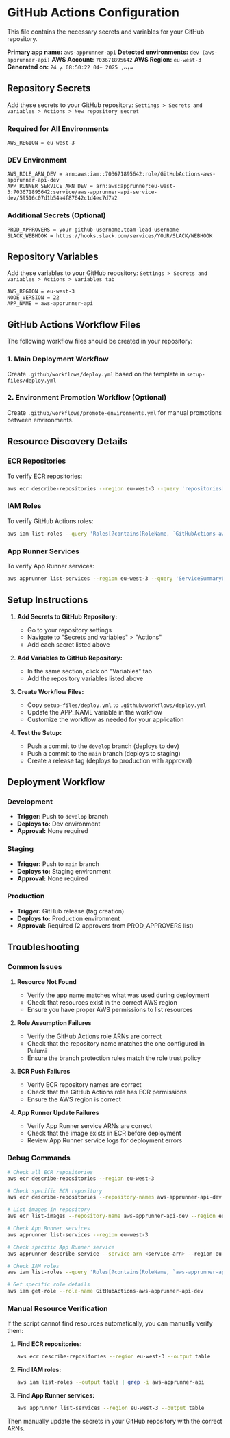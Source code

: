 # GitHub Actions Configuration

This file contains the necessary secrets and variables for your GitHub repository.

**Primary app name:** `aws-apprunner-api`
**Detected environments:** `dev (aws-apprunner-api)`
**AWS Account:** `703671895642`
**AWS Region:** `eu-west-3`
**Generated on:** `24 سبت, 2025 +04 08:50:22 م`

## Repository Secrets

Add these secrets to your GitHub repository:
`Settings > Secrets and variables > Actions > New repository secret`

### Required for All Environments

```
AWS_REGION = eu-west-3
```

### DEV Environment

```
AWS_ROLE_ARN_DEV = arn:aws:iam::703671895642:role/GitHubActions-aws-apprunner-api-dev
APP_RUNNER_SERVICE_ARN_DEV = arn:aws:apprunner:eu-west-3:703671895642:service/aws-apprunner-api-service-dev/59516c07d1b54a4f87642c1d4ec7d7a2
```

### Additional Secrets (Optional)

```
PROD_APPROVERS = your-github-username,team-lead-username
SLACK_WEBHOOK = https://hooks.slack.com/services/YOUR/SLACK/WEBHOOK
```

## Repository Variables

Add these variables to your GitHub repository:
`Settings > Secrets and variables > Actions > Variables tab`

```
AWS_REGION = eu-west-3
NODE_VERSION = 22
APP_NAME = aws-apprunner-api
```

## GitHub Actions Workflow Files

The following workflow files should be created in your repository:

### 1. Main Deployment Workflow

Create `.github/workflows/deploy.yml` based on the template in `setup-files/deploy.yml`

### 2. Environment Promotion Workflow (Optional)

Create `.github/workflows/promote-environments.yml` for manual promotions between environments.

## Resource Discovery Details

### ECR Repositories

To verify ECR repositories:

```bash
aws ecr describe-repositories --region eu-west-3 --query 'repositories[?contains(repositoryName, `aws-apprunner-api`)].{Name:repositoryName,URI:repositoryUri}' --output table
```

### IAM Roles

To verify GitHub Actions roles:

```bash
aws iam list-roles --query 'Roles[?contains(RoleName, `GitHubActions-aws-apprunner-api`)].{Name:RoleName,ARN:Arn}' --output table
```

### App Runner Services

To verify App Runner services:

```bash
aws apprunner list-services --region eu-west-3 --query 'ServiceSummaryList[?contains(ServiceName, `aws-apprunner-api`)].{Name:ServiceName,ARN:ServiceArn}' --output table
```

## Setup Instructions

1. **Add Secrets to GitHub Repository:**
    - Go to your repository settings
    - Navigate to "Secrets and variables" > "Actions"
    - Add each secret listed above

2. **Add Variables to GitHub Repository:**
    - In the same section, click on "Variables" tab
    - Add the repository variables listed above

3. **Create Workflow Files:**
    - Copy `setup-files/deploy.yml` to `.github/workflows/deploy.yml`
    - Update the APP_NAME variable in the workflow
    - Customize the workflow as needed for your application

4. **Test the Setup:**
    - Push a commit to the `develop` branch (deploys to dev)
    - Push a commit to the `main` branch (deploys to staging)
    - Create a release tag (deploys to production with approval)

## Deployment Workflow

### Development

- **Trigger:** Push to `develop` branch
- **Deploys to:** Dev environment
- **Approval:** None required

### Staging

- **Trigger:** Push to `main` branch
- **Deploys to:** Staging environment
- **Approval:** None required

### Production

- **Trigger:** GitHub release (tag creation)
- **Deploys to:** Production environment
- **Approval:** Required (2 approvers from PROD_APPROVERS list)

## Troubleshooting

### Common Issues

1. **Resource Not Found**
    - Verify the app name matches what was used during deployment
    - Check that resources exist in the correct AWS region
    - Ensure you have proper AWS permissions to list resources

2. **Role Assumption Failures**
    - Verify the GitHub Actions role ARNs are correct
    - Check that the repository name matches the one configured in Pulumi
    - Ensure the branch protection rules match the role trust policy

3. **ECR Push Failures**
    - Verify ECR repository names are correct
    - Check that the GitHub Actions role has ECR permissions
    - Ensure the AWS region is correct

4. **App Runner Update Failures**
    - Verify App Runner service ARNs are correct
    - Check that the image exists in ECR before deployment
    - Review App Runner service logs for deployment errors

### Debug Commands

```bash
# Check all ECR repositories
aws ecr describe-repositories --region eu-west-3

# Check specific ECR repository
aws ecr describe-repositories --repository-names aws-apprunner-api-dev --region eu-west-3

# List images in repository
aws ecr list-images --repository-name aws-apprunner-api-dev --region eu-west-3

# Check App Runner services
aws apprunner list-services --region eu-west-3

# Check specific App Runner service
aws apprunner describe-service --service-arn <service-arn> --region eu-west-3

# Check IAM roles
aws iam list-roles --query 'Roles[?contains(RoleName, `aws-apprunner-api`)].{Name:RoleName,ARN:Arn}' --output table

# Get specific role details
aws iam get-role --role-name GitHubActions-aws-apprunner-api-dev
```

### Manual Resource Verification

If the script cannot find resources automatically, you can manually verify them:

1. **Find ECR repositories:**

    ```bash
    aws ecr describe-repositories --region eu-west-3 --output table
    ```

2. **Find IAM roles:**

    ```bash
    aws iam list-roles --output table | grep -i aws-apprunner-api
    ```

3. **Find App Runner services:**
    ```bash
    aws apprunner list-services --region eu-west-3 --output table
    ```

Then manually update the secrets in your GitHub repository with the correct ARNs.
